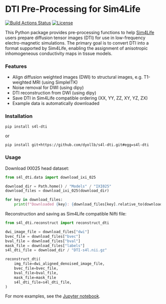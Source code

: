 # DTI Pre-Processing for Sim4Life

[![Build Actions Status](https://github.com/dyollb/s4l-dti/workflows/CI/badge.svg)](https://github.com/dyollb/s4l-dti/actions)
[![License](https://img.shields.io/badge/license-MIT-green.svg)](https://https://opensource.org/licenses/MIT)

This Python package provides pre-processing functions to help [Sim4Life](https://sim4life.swiss/) users prepare diffusion tensor images (DTI) for use in low-frequency electro-magnetic simulations. The primary goal is to convert DTI into a format supported by Sim4Life, enabling the assignment of anisotropic inhomogeneous conductivity maps in tissue models.

### Features

- Align diffusion weighted images (DWI) to structural images, e.g. T1-weighted MRI (using SimpleITK)
- Noise removal for DWI (using dipy)
- DTI reconstruction from DWI (using dipy)
- Save DTI in Sim4Life compatible ordering (XX, YY, ZZ, XY, YZ, ZX)
- Example data is automatically downloaded

### Installation

```sh
pip install s4l-dti
```

or

```
pip install git+https://github.com/dyollb/s4l-dti.git#egg=s4l-dti
```

### Usage

Download IXI025 head dataset:

```py
from s4l_dti.data import download_ixi_025

download_dir = Path.home() / "Models" / "IXI025"
download_files = download_ixi_025(download_dir)

for key in download_files:
    print(f"Downloaded {key}: {download_files[key].relative_to(download_dir)}")
```

Reconstruction and saving as Sim4Life compatible Nifti file:

```py
from s4l_dti.reconstruct import reconstruct_dti

dwi_image_file = download_files["dwi"]
bvec_file = download_files["bvec"]
bval_file = download_files["bval"]
mask_file = download_files["labels"]
s4l_dti_file = download_dir / "DTI-s4l.nii.gz"

reconstruct_dti(
    img_file=dwi_aligned_denoised_image_file,
    bvec_file=bvec_file,
    bval_file=bval_file,
    mask_file=mask_file
    s4l_dti_file=s4l_dti_file,
)
```

For more examples, see the [Jupyter notebook](notebooks/tutorial_dti_conductivity.ipynb).
